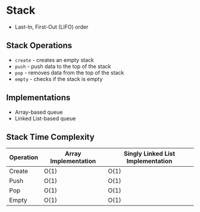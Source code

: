 # Stack

- Last-In, First-Out (LIFO) order

## Stack Operations

- `create` - creates an empty stack
- `push` - push data to the top of the stack
- `pop` - removes data from the top of the stack
- `empty` - checks if the stack is empty

## Implementations

- Array-based queue
- Linked List-based queue

## Stack Time Complexity

| Operation | Array Implementation | Singly Linked List Implementation |
| --------- | -------------------- | --------------------------------- |
| Create    | O(1)                 | O(1)                              |
| Push      | O(1)                 | O(1)                              |
| Pop       | O(1)                 | O(1)                              |
| Empty     | O(1)                 | O(1)                              |
